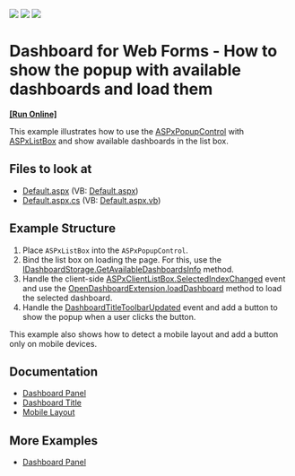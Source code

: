 <!-- default badges list -->
![](https://img.shields.io/endpoint?url=https://codecentral.devexpress.com/api/v1/VersionRange/145132759/18.1.5%2B)
[![](https://img.shields.io/badge/Open_in_DevExpress_Support_Center-FF7200?style=flat-square&logo=DevExpress&logoColor=white)](https://supportcenter.devexpress.com/ticket/details/T830538)
[![](https://img.shields.io/badge/📖_How_to_use_DevExpress_Examples-e9f6fc?style=flat-square)](https://docs.devexpress.com/GeneralInformation/403183)
<!-- default badges end -->

# Dashboard for Web Forms - How to show the popup with available dashboards and load them
<!-- run online -->
**[[Run Online]](https://codecentral.devexpress.com/145132759/)**
<!-- run online end -->

This example illustrates how to use the [ASPxPopupControl](https://docs.devexpress.com/AspNet/DevExpress.Web.ASPxPopupControl) with [ASPxListBox](https://docs.devexpress.com/AspNet/DevExpress.Web.ASPxListBox) and show available dashboards in the list box.

<!-- default file list -->
## Files to look at

* [Default.aspx](./CS/WebApp/Default.aspx) (VB: [Default.aspx](./VB/WebApp/Default.aspx))
* [Default.aspx.cs](./CS/WebApp/Default.aspx.cs) (VB: [Default.aspx.vb](./VB/WebApp/Default.aspx.vb))
<!-- default file list end -->

## Example Structure

1. Place `ASPxListBox` into the `ASPxPopupControl`. 
1. Bind the list box on loading the page. For this, use the [IDashboardStorage.GetAvailableDashboardsInfo](https://docs.devexpress.com/Dashboard/DevExpress.DashboardWeb.IDashboardStorage.GetAvailableDashboardsInfo) method.
1. Handle the client-side [ASPxClientListBox.SelectedIndexChanged](https://docs.devexpress.com/AspNet/js-ASPxClientListBox.SelectedIndexChanged) event and use the [OpenDashboardExtension.loadDashboard](https://docs.devexpress.com/Dashboard/js-DevExpress.Dashboard.Designer.OpenDashboardExtension#js_devexpress_dashboard_designer_opendashboardextension_loaddashboard_dashboardid_) method to load the selected dashboard.
1. Handle the [DashboardTitleToolbarUpdated](https://docs.devexpress.com/Dashboard/DevExpress.DashboardWeb.Scripts.ASPxClientDashboard.DashboardTitleToolbarUpdated) event and add a button to show the popup when a user clicks the button.

This example also shows how to detect a mobile layout and add a button only on mobile devices.

## Documentation

- [Dashboard Panel](https://docs.devexpress.com/Dashboard/119771/web-dashboard/ui-elements-and-customization/ui-elements/dashboard-panel)
- [Dashboard Title](https://docs.devexpress.com/Dashboard/117383/web-dashboard/ui-elements-and-customization/ui-elements/dashboard-title)
- [Mobile Layout](https://docs.devexpress.com/Dashboard/119662/web-dashboard/ui-elements-and-customization/mobile-layout)

## More Examples

- [Dashboard Panel](https://github.com/DevExpress/dashboard-extensions/blob/master/docs/dashboard-panel.md)
